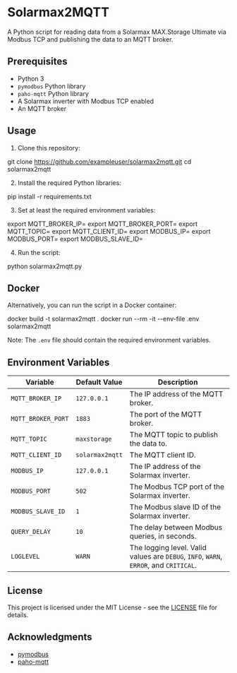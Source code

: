 # Solarmax2MQTT

A Python script for reading data from a Solarmax MAX.Storage Ultimate via Modbus TCP and publishing the data to an MQTT broker.

## Prerequisites

- Python 3
- `pymodbus` Python library
- `paho-mqtt` Python library
- A Solarmax inverter with Modbus TCP enabled
- An MQTT broker

## Usage

1. Clone this repository:

git clone https://github.com/exampleuser/solarmax2mqtt.git
cd solarmax2mqtt

2. Install the required Python libraries:

pip install -r requirements.txt

3. Set at least the required environment variables:

export MQTT_BROKER_IP=<your MQTT broker IP address>
export MQTT_BROKER_PORT=<your MQTT broker port>
export MQTT_TOPIC=<your MQTT topic>
export MQTT_CLIENT_ID=<your MQTT client ID>
export MODBUS_IP=<your Solarmax inverter IP address>
export MODBUS_PORT=<your Solarmax inverter Modbus TCP port>
export MODBUS_SLAVE_ID=<your Solarmax inverter Modbus slave ID>

4. Run the script:

python solarmax2mqtt.py


## Docker

Alternatively, you can run the script in a Docker container:

docker build -t solarmax2mqtt .
docker run --rm -it --env-file .env solarmax2mqtt

Note: The `.env` file should contain the required environment variables.

## Environment Variables

| Variable           | Default Value | Description                                                                                                      |
|--------------------|---------------|------------------------------------------------------------------------------------------------------------------|
| `MQTT_BROKER_IP`    | `127.0.0.1`   | The IP address of the MQTT broker.                                                                               |
| `MQTT_BROKER_PORT`  | `1883`        | The port of the MQTT broker.                                                                                     |
| `MQTT_TOPIC`        | `maxstorage`  | The MQTT topic to publish the data to.                                                                            |
| `MQTT_CLIENT_ID`    | `solarmax2mqtt` | The MQTT client ID.                                                                                             |
| `MODBUS_IP`         | `127.0.0.1`   | The IP address of the Solarmax inverter.                                                                          |
| `MODBUS_PORT`       | `502`         | The Modbus TCP port of the Solarmax inverter.                                                                     |
| `MODBUS_SLAVE_ID`   | `1`           | The Modbus slave ID of the Solarmax inverter.                                                                     |
| `QUERY_DELAY`       | `10`          | The delay between Modbus queries, in seconds.                                                                     |
| `LOGLEVEL`          | `WARN`        | The logging level. Valid values are `DEBUG`, `INFO`, `WARN`, `ERROR`, and `CRITICAL`.                            |

## License

This project is licensed under the MIT License - see the [LICENSE](LICENSE) file for details.

## Acknowledgments

- [pymodbus](https://github.com/riptideio/pymodbus)
- [paho-mqtt](https://github.com/eclipse/paho.mqtt.python)